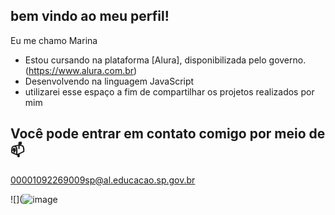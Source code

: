## bem vindo ao meu perfil! 

Eu me chamo Marina

- Estou cursando na plataforma [Alura], disponibilizada pelo governo.(https://www.alura.com.br)
- Desenvolvendo na linguagem JavaScript
- utilizarei esse espaço a fim de compartilhar os projetos realizados por mim

## Você pode entrar em contato comigo por meio de 📫

00001092269009sp@al.educacao.sp.gov.br

![](![image](https://github.com/3AMMC021/3AMMC021/assets/170571462/cee925c1-23cc-4c7e-9afb-57d7d6239274)
